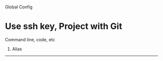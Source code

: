 Global Config

Use ssh key, 
Project with Git  
========================

Command line, code, etc



1) Alias
----------------------------------
